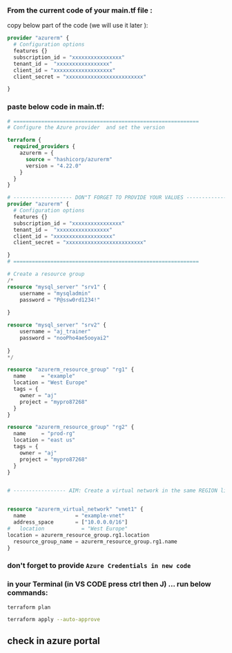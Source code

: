 ### From the current code of your main.tf file :
copy below part of the code (we will use it later ):
```tf
provider "azurerm" {
  # Configuration options
  features {}
  subscription_id = "xxxxxxxxxxxxxxxx"
  tenant_id =  "xxxxxxxxxxxxxxxxx"
  client_id = "xxxxxxxxxxxxxxxxxxx"
  client_secret = "xxxxxxxxxxxxxxxxxxxxxxxxx"

}
```

### paste below code in main.tf:
```tf
# ============================================================
# Configure the Azure provider  and set the version

terraform {
  required_providers {
    azurerm = {
      source = "hashicorp/azurerm"
      version = "4.22.0"
    }
  }
}

# ------------------- DON"T FORGET TO PROVIDE YOUR VALUES -------------------------
provider "azurerm" {
  # Configuration options
  features {}
  subscription_id = "xxxxxxxxxxxxxxxx"
  tenant_id =  "xxxxxxxxxxxxxxxxx"
  client_id = "xxxxxxxxxxxxxxxxxxx"
  client_secret = "xxxxxxxxxxxxxxxxxxxxxxxxx"

}
# ============================================================

# Create a resource group
/*
resource "mysql_server" "srv1" {
    username = "mysqladmin"
    password = "P@ssw0rd1234!"
  
}

resource "mysql_server" "srv2" {
    username = "aj_trainer"
    password = "nooPho4ae5ooyai2"
  
}
*/

resource "azurerm_resource_group" "rg1" {
  name     = "example"
  location = "West Europe"
  tags = {
    owner = "aj"
    project = "mypro87268"
  }
}

resource "azurerm_resource_group" "rg2" {
  name     = "prod-rg"
  location = "east us"
  tags = {
    owner = "aj"
    project = "mypro87268"
  }
}


# ----------------- AIM: Create a virtual network in the same REGION like above  -----------------


resource "azurerm_virtual_network" "vnet1" {
  name                = "example-vnet"
  address_space       = ["10.0.0.0/16"]
#   location            = "West Europe"
location = azurerm_resource_group.rg1.location
  resource_group_name = azurerm_resource_group.rg1.name
}

```

### don't forget to provide `Azure Credentials in new code`

### in your Terminal (in VS CODE press ctrl then J) ... run below commands:
```
terraform plan 
```

```sh
terraform apply --auto-approve
```

## check in azure portal
